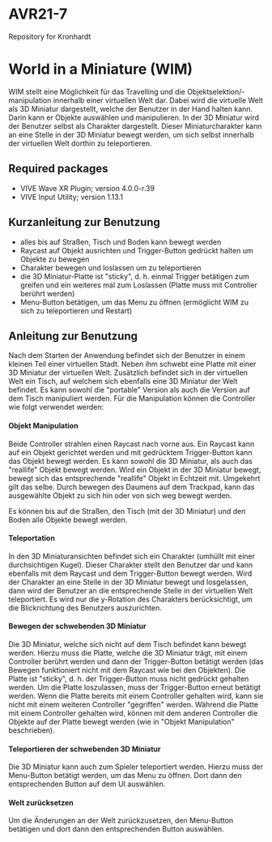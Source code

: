 # AVR21-7
Repository for Kronhardt


# World in a Miniature (WIM)
WIM stellt eine Möglichkeit für das Travelling und die Objektselektion/-manipulation innerhalb einer virtuellen Welt dar. Dabei wird die virtuelle Welt als 3D Miniatur dargestellt, welche der Benutzer in der Hand halten kann. Darin kann er Objekte auswählen und manipulieren. In der 3D Miniatur wird der Benutzer selbst als Charakter dargestellt. Dieser Miniaturcharakter kann an eine Stelle in der 3D Miniatur bewegt werden, um sich selbst innerhalb der virtuellen Welt dorthin zu teleportieren.


## Required packages
- VIVE Wave XR Plugin; version 4.0.0-r.39
- VIVE Input Utility; version 1.13.1


## Kurzanleitung zur Benutzung
- alles bis auf Straßen, Tisch und Boden kann bewegt werden
- Raycast auf Objekt ausrichten und Trigger-Button gedrückt halten um Objekte zu bewegen
- Charakter bewegen und loslassen um zu teleportieren
- die 3D Miniatur-Platte ist "sticky", d. h. einmal Trigger betätigen zum greifen und ein weiteres mal zum Loslassen (Platte muss mit Controller berührt werden)
- Menu-Button betätigen, um das Menu zu öffnen (ermöglicht WIM zu sich zu teleportieren und Restart)


## Anleitung zur Benutzung
Nach dem Starten der Anwendung befindet sich der Benutzer in einem kleinen Teil einer virtuellen Stadt. Neben ihm schwebt eine Platte mit einer 3D Miniatur der virtuellen Welt. Zusätzlich befindet sich in der virtuellen Welt ein Tisch, auf welchem sich ebenfalls eine 3D Miniatur der Welt befindet. Es kann sowohl die "portable" Version als auch die Version auf dem Tisch manipuliert werden. Für die Manipulation können die Controller wie folgt verwendet werden:


#### Objekt Manipulation
Beide Controller strahlen einen Raycast nach vorne aus. Ein Raycast kann auf ein Objekt gerichtet werden und mit gedrücktem Trigger-Button kann das Objekt bewegt werden. Es kann sowohl die 3D Miniatur, als auch das "reallife" Objekt bewegt werden. Wird ein Objekt in der 3D Miniatur bewegt, bewegt sich das entsprechende "reallife" Objekt in Echtzeit mit. Umgekehrt gilt das selbe. Durch bewegen des Daumens auf dem Trackpad, kann das ausgewählte Objekt zu sich hin oder von sich weg bewegt werden.

Es können bis auf die Straßen, den Tisch (mit der 3D Miniatur) und den Boden alle Objekte bewegt werden.


#### Teleportation
In den 3D Miniaturansichten befindet sich ein Charakter (umhüllt mit einer durchsichtigen Kugel). Dieser Charakter stellt den Benutzer dar und kann ebenfalls mit dem Raycast und dem Trigger-Button bewegt werden. Wird der Charakter an eine Stelle in der 3D Miniatur bewegt und losgelassen, dann wird der Benutzer an die entsprechende Stelle in der virtuellen Welt teleportiert. Es wird nur die y-Rotation des Charakters berücksichtigt, um die Blickrichtung des Benutzers auszurichten.


#### Bewegen der schwebenden 3D Miniatur
Die 3D Miniatur, welche sich nicht auf dem Tisch befindet kann bewegt werden. Hierzu muss die Platte, welche die 3D Miniatur trägt, mit einem Controller berührt werden und dann der Trigger-Button betätigt werden (das Bewegen funktioniert nicht mit dem Raycast wie bei den Objekten). Die Platte ist "sticky", d. h. der Trigger-Button muss nicht gedrückt gehalten werden. Um die Platte loszulassen, muss der Trigger-Button erneut betätigt werden. Wenn die Platte bereits mit einem Controller gehalten wird, kann sie nicht mit einem weiteren Controller "gegriffen" werden. Während die Platte mit einem Controller gehalten wird, können mit dem anderen Controller die Objekte auf der Platte bewegt werden (wie in "Objekt Manipulation" beschrieben).


#### Teleportieren der schwebenden 3D Miniatur
Die 3D Miniatur kann auch zum Spieler teleportiert werden. Hierzu muss der Menu-Button betätigt werden, um das Menu zu öffnen. Dort dann den entsprechenden Button auf dem UI auswählen.


#### Welt zurücksetzen
Um die Änderungen an der Welt zurückzusetzen, den Menu-Button betätigen und dort dann den entsprechenden Button auswählen.

